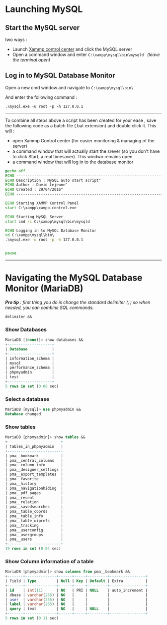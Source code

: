 
# Launching MySQL

## Start the MySQL server
two ways :
- Launch [Xammp control center](C:\xampp\xampp-control.exe) and click the MySQL server 
- Open a command window and enter ```C:\xampp\mysql\bin\mysqld ```    <i>(leave the terminal open)</i>


## Log in to MySQL Database Monitor
Open a new cmd window and navigate to ```C:\xampp\mysql\bin\```

And enter the following command :
```
.\mysql.exe -u root -p -h 127.0.0.1
```

---
To combine all steps above a script has been created for your ease , save the following code as a batch file (.bat extension) and double click it. This will :
* open Xammp Control center (for easier monitoring & managing of the server)
* a command window that will actually start the srever (so you don't have to click Start, a real timesaver). This windwo remains open.
* a command window that will log in to the database monitor 
```bat
@echo off
ECHO -------------------------------------------------------------------------------
ECHO Description : MySQL auto start script"
ECHO Author : David Lejeune"
ECHO Created : 29/04/2016"
ECHO -------------------------------------------------------------------------------

ECHO Starting XAMMP Control Panel
start C:\xampp\xampp-control.exe

ECHO Starting MySQL Server
start cmd /c C:\xampp\mysql\bin\mysqld

ECHO Logging in to MySQL Database Monitor
cd C:\xampp\mysql\bin\
.\mysql.exe -u root -p -h 127.0.0.1


pause

```


---


# Navigating the MySQL Database Monitor (MariaDB)
<i><b>Pro tip</b> : first thing you do is change the standard delimiter (``` ; ```) so when needed, you can combine SQL commands.</i>
```sql
delimiter &&
```


### Show Databases


```sql
MariaDB [(none)]> show databases &&
+--------------------+
| Database           |
+--------------------+
| information_schema |
| mysql              |
| performance_schema |
| phpmyadmin         |
| test               |
+--------------------+
5 rows in set (0.00 sec)
```

### Select a database

```sql
MariaDB [mysql]> use phpmyadmin &&
Database changed
```
### Show tables
```sql
MariaDB [phpmyadmin]> show tables &&
+------------------------+
| Tables_in_phpmyadmin   |
+------------------------+
| pma__bookmark          |
| pma__central_columns   |
| pma__column_info       |
| pma__designer_settings |
| pma__export_templates  |
| pma__favorite          |
| pma__history           |
| pma__navigationhiding  |
| pma__pdf_pages         |
| pma__recent            |
| pma__relation          |
| pma__savedsearches     |
| pma__table_coords      |
| pma__table_info        |
| pma__table_uiprefs     |
| pma__tracking          |
| pma__userconfig        |
| pma__usergroups        |
| pma__users             |
+------------------------+
19 rows in set (0.04 sec)
```
### Show Column information of a table
```sql
MariaDB [phpmyadmin]> show columns from pma__bookmark &&
+-------+--------------+------+-----+---------+----------------+
| Field | Type         | Null | Key | Default | Extra          |
+-------+--------------+------+-----+---------+----------------+
| id    | int(11)      | NO   | PRI | NULL    | auto_increment |
| dbase | varchar(255) | NO   |     |         |                |
| user  | varchar(255) | NO   |     |         |                |
| label | varchar(255) | NO   |     |         |                |
| query | text         | NO   |     | NULL    |                |
+-------+--------------+------+-----+---------+----------------+
5 rows in set (0.11 sec)
```
